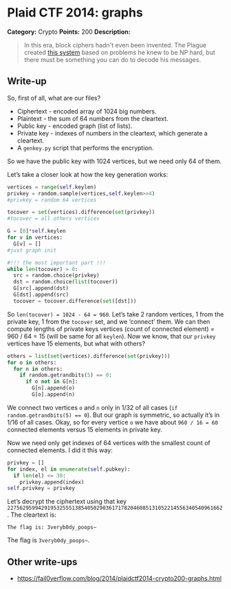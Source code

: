 # Plaid CTF 2014: graphs

**Category:** Crypto
**Points:** 200
**Description:**

> In this era, block ciphers hadn't even been invented. The Plague created [this system](graphs-0011fa3a98e9d40d4a671807eb817ca0.tar.bz2) based on problems he knew to be NP hard, but there must be something you can do to decode his messages.

## Write-up

So, first of all, what are our files?

* Ciphertext - encoded array of 1024 big numbers.
* Plaintext - the sum of 64 numbers from the cleartext.
* Public key - encoded graph (list of lists).
* Private key - indexes of numbers in the cleartext, which generate a cleartext.
* A `genkey.py` script that performs the encryption.

So we have the public key with 1024 vertices, but we need only 64 of them.

Let’s take a closer look at how the key generation works:

```py
vertices = range(self.keylen)
privkey = random.sample(vertices,self.keylen>>4)
#privkey = random 64 vertices

tocover = set(vertices).difference(set(privkey))
#tocover = all others vertices

G = [0]*self.keylen
for v in vertices:
  G[v] = []
#just graph init

#!!! the most important part !!!
while len(tocover) > 0:
  src = random.choice(privkey)
  dst = random.choice(list(tocover))
  G[src].append(dst)
  G[dst].append(src)
  tocover = tocover.difference(set([dst]))
```

So `len(tocover) = 1024 - 64 = 960`. Let’s take 2 random vertices, 1 from the private key, 1 from the `tocover` set, and we ‘connect’ them. We can then compute lengths of private keys vertices (count of connected element) = 960 / 64 = 15 (will be same for all `keylen`). Now we know, that our `privkey` vertices have 15 elements, but what with others?

```py
others = list(set(vertices).difference(set(privkey)))
for o in others:
  for n in others:
    if random.getrandbits(5) == 0:
      if o not in G[n]:
        G[n].append(o)
        G[o].append(n)
```

We connect two vertices `o` and `n` only in 1/32 of all cases (`if random.getrandbits(5) == 0`). But our graph is symmetric, so actually it’s in 1/16 of all cases. Okay, so for every vertice `o` we have about `960 / 16 = 60` connected elements versus 15 elements in private key.

Now we need only get indexes of 64 vertices with the smallest count of connected elements. I did it this way:

```py
privkey = []
for index, el in enumerate(self.pubkey):
  if len(el) <= 30:
    privkey.append(index)
self.privkey = privkey
```

Let’s decrypt the ciphertext using that key `2275629599429195325551385405029036171782046085131052214556340540961662`. The cleartext is:

```
The flag is: 3veryb0dy_poops~
```

The flag is `3veryb0dy_poops~`.

## Other write-ups

* <https://fail0verflow.com/blog/2014/plaidctf2014-crypto200-graphs.html>
